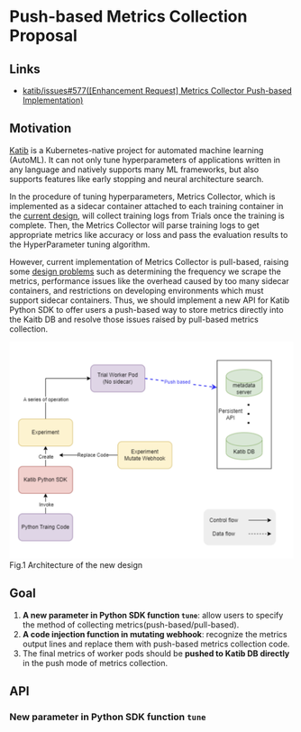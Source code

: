 # Push-based Metrics Collection Proposal

## Links

- [katib/issues#577([Enhancement Request] Metrics Collector Push-based Implementation)](https://github.com/kubeflow/katib/issues/577)

## Motivation

[Katib](https://github.com/kubeflow/katib) is a Kubernetes-native project for automated machine learning (AutoML). It can not only tune hyperparameters of applications written in any language and natively supports many ML frameworks, but also supports features like early stopping and neural architecture search.

In the procedure of tuning hyperparameters, Metrics Collector, which is implemented as a sidecar container attached to each training container in the [current design](https://github.com/kubeflow/katib/blob/master/docs/proposals/metrics-collector.md), will collect training logs from Trials once the training is complete. Then, the Metrics Collector will parse training logs to get appropriate metrics like accuracy or loss and pass the evaluation results to the HyperParameter tuning algorithm.

However, current implementation of Metrics Collector is pull-based, raising some [design problems](https://github.com/kubeflow/training-operator/issues/722#issuecomment-405669269) such as determining the frequency we scrape the metrics, performance issues like the overhead caused by too many sidecar containers, and restrictions on developing environments which must support sidecar containers. Thus, we should implement a new API for Katib Python SDK to offer users a push-based way to store metrics directly into the Kaitb DB and resolve those issues raised by pull-based metrics collection.

![](../images/push-based-metrics-collection.png)
Fig.1 Architecture of the new design

## Goal
1. **A new parameter in Python SDK function `tune`**: allow users to specify the method of collecting metrics(push-based/pull-based).
2. **A code injection function in mutating webhook**: recognize the metrics output lines and replace them with push-based metrics collection code.
3. The final metrics of worker pods should be **pushed to Katib DB directly** in the push mode of metrics collection.

## API

### New parameter in Python SDK function `tune`

          